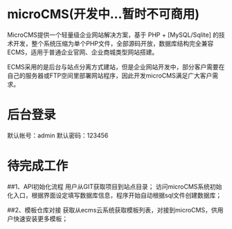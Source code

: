 # microCMS(开发中...暂时不可商用)
MicroCMS提供一个轻量级企业网站解决方案，基于 PHP + [MySQL/Sqlite] 的技术开发，整个系统压缩为单个PHP文件，全部源码开放，数据库结构完全兼容ECMS，适用于普通企业官网、企业商城类型网站搭建。

ECMS采用的是后台与站点分离方式建站，但是企业网站开发中，部分客户需要在自己的服务器或FTP空间里部署网站程序，因此开发microCMS满足广大客户需求。

# 后台登录
默认帐号：admin  默认密码：123456

# 待完成工作
##1、API初始化流程
用户从GIT获取项目到站点目录；
访问microCMS系统初始化入口，根据界面设定填写数据库信息，程序开始自动根据sql文件创建数据库；

##2、模板仓库对接
获取从ecms云系统获取模板列表，对接到microCMS，供用户快速安装更多模板；
